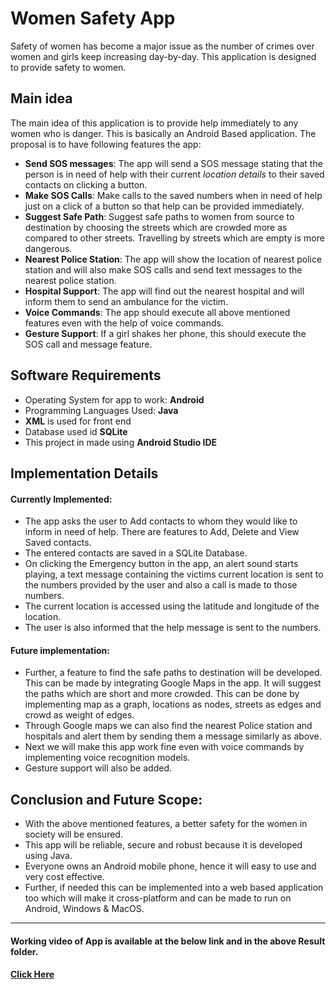 # Women Safety App
Safety of women has become a major issue as the number of crimes over women and girls keep increasing day-by-day. This application is designed to provide safety to women.

## Main idea
The main idea of this application is to provide help immediately to any women who is danger. This is basically an Android Based application. The proposal is to have following features the app:
- **Send SOS messages**: The app will send a SOS message stating that the person is in need of help with their current _location details_ to their saved contacts on clicking a button.
- **Make SOS Calls**: Make calls to the saved numbers when in need of help just on a click of a button so that help can be provided immediately.
- **Suggest Safe Path**: Suggest safe paths to women from source to destination by choosing the streets which are crowded more as compared to other streets. Travelling by streets which are empty is more dangerous.
- **Nearest Police Station**: The app will show the location of nearest police station and will also make SOS calls and send text messages to the nearest police station.
- **Hospital Support**: The app will find out the nearest hospital and will inform them to send an ambulance for the victim.
- **Voice Commands**: The app should execute all above mentioned features even with the help of voice commands.
- **Gesture Support**: If a girl shakes her phone, this should execute the SOS call and message feature.


## Software Requirements

- Operating System for app to work: **Android**
- Programming Languages Used: **Java**
- **XML** is used for front end
- Database used id **SQLite**
- This project in made using **Android Studio IDE**

## Implementation Details
#### Currently Implemented:
- The app asks the user to Add contacts to whom they would like to inform in need of help. There are features to Add, Delete and View Saved contacts.
- The entered contacts are saved in a SQLite Database.
- On clicking the Emergency button in the app, an alert sound starts playing, a text message containing the victims current location is sent to the numbers provided by the user and also a call is made to those numbers.
- The current location is accessed using the latitude and longitude of the location.
- The user is also informed that the help message is sent to the numbers.

#### Future implementation:
- Further, a feature to find the safe paths to destination will be developed. This can be made by integrating Google Maps in the app. It will suggest the paths which are short and more crowded. This can be done by implementing map as a graph, locations as nodes, streets as edges and crowd as weight of edges. 
- Through Google maps we can also find the nearest Police station and hospitals and alert them by sending them a message similarly as above.
- Next we will make this app work fine even with voice commands by implementing voice recognition models.
- Gesture support will also be added.

## Conclusion and Future Scope:
- With the above mentioned features, a better safety for the women in society will be ensured.
- This app will be reliable, secure and robust because it is developed using Java.
- Everyone owns an Android mobile phone, hence it will easy to use and very cost effective.
- Further, if needed this can be implemented into a web based application too which will make it cross-platform and can be made to run on Android, Windows & MacOS.
-------

#### Working video of App is available at the below link and in the above Result folder. 
#### [Click Here](https://drive.google.com/file/d/1G76NlJUsgAhS_HCvUXAFjRF6tGUb7fN5/view?usp=sharing)
